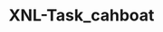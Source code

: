---
title: XNL-Task_cahboat
sdk: gradio
emoji: 📊
colorFrom: yellow
colorTo: yellow
sdk_version: 5.21.0
---